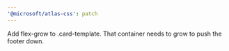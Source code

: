 ```yaml
---
'@microsoft/atlas-css': patch
---
```


Add flex-grow to .card-template. That container needs to grow to push the footer down.

